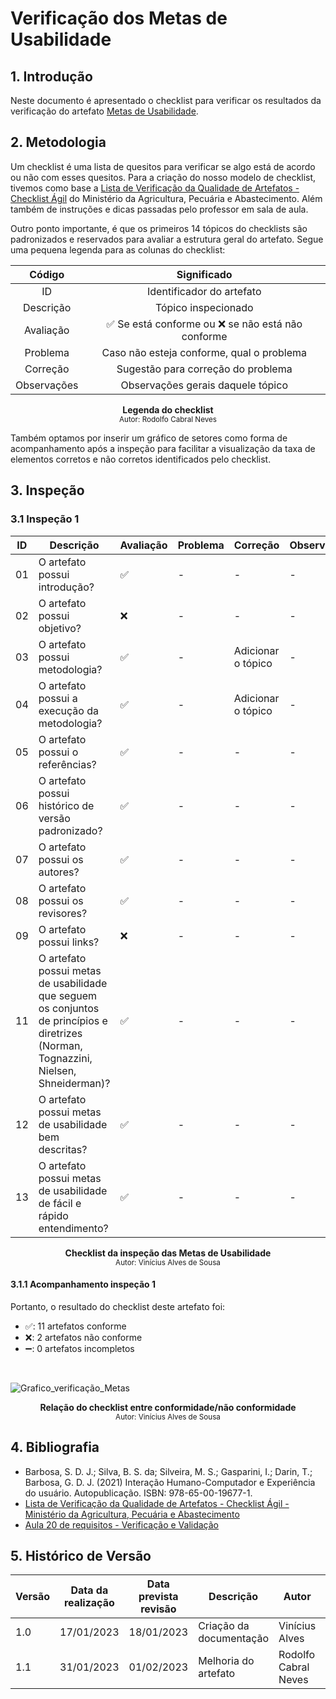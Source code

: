 # Verificação dos Metas de Usabilidade

## 1. Introdução

Neste documento é apresentado o checklist para verificar os resultados da verificação do artefato [Metas de Usabilidade](https://interacao-humano-computador.github.io/2022.2-Aprender3/analise_de_requisitos/metas_de_usabilidade/).

## 2. Metodologia 

Um checklist é uma lista de quesitos para verificar se algo está de acordo ou não com esses quesitos. Para a criação do nosso modelo de checklist, tivemos como base a [Lista de Verificação da Qualidade de Artefatos - Checklist Ágil](https://www.gov.br/agricultura/pt-br/pregao-eletronico-no-05-2018/diretrizes/lista-de-verificacao-da-qualidade-de-artefatos-checklist-agil.xls/view) do Ministério da Agricultura, Pecuária e Abastecimento. Além também de instruções e dicas passadas pelo professor em sala de aula.

Outro ponto importante, é que os primeiros 14 tópicos do checklists são padronizados e reservados para avaliar a estrutura geral do artefato. Segue uma pequena legenda para as colunas do checklist:

| Código | Significado |
|:--:|:-------------------------:|
| ID | Identificador do artefato |
| Descrição | Tópico inspecionado |
| Avaliação | ✅ Se está conforme ou ❌ se não está não conforme |
| Problema | Caso não esteja conforme, qual o problema |
| Correção | Sugestão para correção do problema |
| Observações | Observações gerais daquele tópico |

<figcaption align='center'>
    <b>Legenda do checklist</b>
        <br><small>Autor: Rodolfo Cabral Neves</small>
</figcaption> 

Também optamos por inserir um gráfico de setores como forma de acompanhamento após a inspeção para facilitar a visualização da taxa de elementos corretos e não corretos identificados pelo checklist.

## 3. Inspeção

### 3.1 Inspeção 1

| ID | Descrição | Avaliação | Problema | Correção | Observações |
|----|-----------|-----------|----------|----------|-------------|
| 01 | O artefato possui introdução? | ✅ | - | - | - |
| 02 | O artefato possui objetivo? | ❌ | - | - | - |
| 03 | O artefato possui metodologia? | ✅ | - | Adicionar o tópico | - |
| 04 | O artefato possui a execução da metodologia? | ✅ | - | Adicionar o tópico | - |
| 05 | O artefato possui o referências? | ✅ | - | - | - |
| 06 | O artefato possui histórico de versão padronizado? | ✅ | - | - | - |
| 07 | O artefato possui os autores? | ✅ | - | - | - |
| 08 | O artefato possui os revisores? | ✅ | - | - | - |
| 09 | O artefato possui links? | ❌ | - | - | - |
| 11 | O artefato possui metas de usabilidade que seguem os conjuntos de princípios e diretrizes (Norman, Tognazzini, Nielsen, Shneiderman)? | ✅ | - | - | - |
| 12 | O artefato possui metas de usabilidade bem descritas? | ✅ | - | - | - |
| 13 | O artefato possui metas de usabilidade de fácil e rápido entendimento? | ✅ | - | - | - |

<figcaption align='center'>
    <b>Checklist da inspeção das Metas de Usabilidade</b>
        <br><small>Autor: Vinícius Alves de Sousa</small>
</figcaption> 

#### 3.1.1 Acompanhamento inspeção 1

Portanto, o resultado do checklist deste artefato foi:

  - ✅: 11 artefatos conforme
  - ❌: 2 artefatos não conforme
  - ➖: 0 artefatos incompletos


<br>

![Grafico_verificação_Metas](https://user-images.githubusercontent.com/77307847/213331979-4041d309-d73a-40ee-a3c9-a191b1a09a06.png)
<figcaption align='center'>
    <b>Relação do checklist entre conformidade/não conformidade</b>
        <br><small>Autor: Vinícius Alves de Sousa</small>
</figcaption> 

## 4. Bibliografia

- Barbosa, S. D. J.; Silva, B. S. da; Silveira, M. S.; Gasparini, I.; Darin, T.; Barbosa, G. D. J. (2021) Interação Humano-Computador e Experiência do usuário. Autopublicação. ISBN: 978-65-00-19677-1.
- [Lista de Verificação da Qualidade de Artefatos - Checklist Ágil - Ministério da Agricultura, Pecuária e Abastecimento](https://www.gov.br/agricultura/pt-br/pregao-eletronico-no-05-2018/diretrizes/lista-de-verificacao-da-qualidade-de-artefatos-checklist-agil.xls/view) <div id="ExemploChecklist" />
- [Aula 20 de requisitos - Verificação e Validação](https://aprender3.unb.br/pluginfile.php/2307566/mod_resource/content/2/Requisitos%20-%20Aula%20023.pdf)

## 5. Histórico de Versão

| Versão | Data da realização | Data prevista revisão | Descrição | Autor | Revisor |
|--------|------|------|-----------|-------|---------|
| 1.0    | 17/01/2023 | 18/01/2023 | Criação da documentação | Vinícius Alves | Rodolfo |
| 1.1    | 31/01/2023 | 01/02/2023 | Melhoria do artefato | Rodolfo Cabral Neves | Milena Aires |
